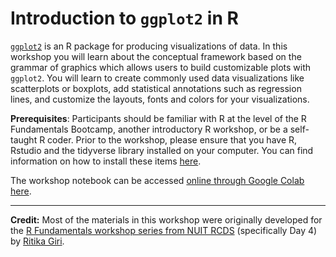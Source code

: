 # Introduction to `ggplot2` in R

[`ggplot2`](https://ggplot2.tidyverse.org/) is an R package for producing visualizations of data. In this workshop you will learn about the conceptual framework based on the grammar of graphics which allows users to build customizable plots with `ggplot2`. You will learn to create commonly used data visualizations like scatterplots or boxplots, add statistical annotations such as regression lines, and customize the layouts, fonts and colors for your visualizations.

**Prerequisites**: Participants should be familiar with R at the level of the R Fundamentals Bootcamp, another introductory R workshop, or be a self-taught R coder.  Prior to the workshop, please ensure that you have R, Rstudio and the tidyverse library installed on your computer. You can find information on how to install these items [here](https://sites.northwestern.edu/researchcomputing/resources/r-and-rstudio/).

The workshop notebook can be accessed [online through Google Colab here](https://drive.google.com/file/d/1XAn0TOINlRO-PqoSD-fkewZxCnB5U7Xo/view?usp=sharing). 


___
**Credit:** Most of the materials in this workshop were originally developed for the [R Fundamentals workshop series from NUIT RCDS](https://github.com/nuitrcs/R-fundamentals-summer-workshop/tree/main) (specifically Day 4) by [Ritika Giri](https://www.it.northwestern.edu/departments/it-services-support/research/staff/giri.html).  
